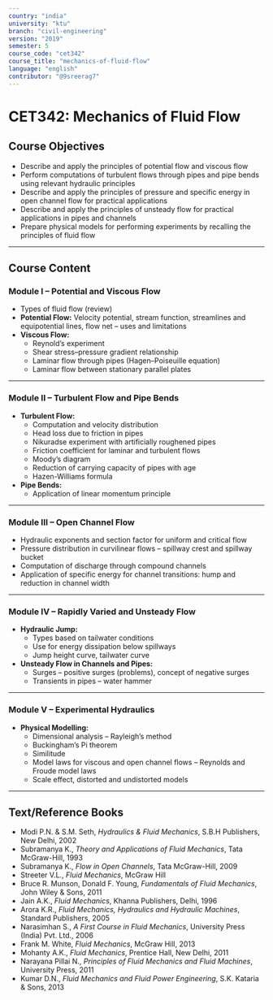 ```yaml
---
country: "india"
university: "ktu"
branch: "civil-engineering"
version: "2019"
semester: 5
course_code: "cet342"
course_title: "mechanics-of-fluid-flow"
language: "english"
contributor: "@9sreerag7"
---
```


# CET342: Mechanics of Fluid Flow

## Course Objectives

- Describe and apply the principles of potential flow and viscous flow  
- Perform computations of turbulent flows through pipes and pipe bends using relevant hydraulic principles  
- Describe and apply the principles of pressure and specific energy in open channel flow for practical applications  
- Describe and apply the principles of unsteady flow for practical applications in pipes and channels  
- Prepare physical models for performing experiments by recalling the principles of fluid flow  

---

## Course Content

### Module I – Potential and Viscous Flow

- Types of fluid flow (review)  
- **Potential Flow:** Velocity potential, stream function, streamlines and equipotential lines, flow net – uses and limitations  
- **Viscous Flow:**  
  - Reynold’s experiment  
  - Shear stress–pressure gradient relationship  
  - Laminar flow through pipes (Hagen–Poiseuille equation)  
  - Laminar flow between stationary parallel plates  

---

### Module II – Turbulent Flow and Pipe Bends

- **Turbulent Flow:**  
  - Computation and velocity distribution  
  - Head loss due to friction in pipes  
  - Nikuradse experiment with artificially roughened pipes  
  - Friction coefficient for laminar and turbulent flows  
  - Moody’s diagram  
  - Reduction of carrying capacity of pipes with age  
  - Hazen-Williams formula  
- **Pipe Bends:**  
  - Application of linear momentum principle  

---

### Module III – Open Channel Flow

- Hydraulic exponents and section factor for uniform and critical flow  
- Pressure distribution in curvilinear flows – spillway crest and spillway bucket  
- Computation of discharge through compound channels  
- Application of specific energy for channel transitions: hump and reduction in channel width  

---

### Module IV – Rapidly Varied and Unsteady Flow

- **Hydraulic Jump:**  
  - Types based on tailwater conditions  
  - Use for energy dissipation below spillways  
  - Jump height curve, tailwater curve  
- **Unsteady Flow in Channels and Pipes:**  
  - Surges – positive surges (problems), concept of negative surges  
  - Transients in pipes – water hammer  

---

### Module V – Experimental Hydraulics

- **Physical Modelling:**  
  - Dimensional analysis – Rayleigh’s method  
  - Buckingham’s Pi theorem  
  - Similitude  
  - Model laws for viscous and open channel flows – Reynolds and Froude model laws  
  - Scale effect, distorted and undistorted models  

---

## Text/Reference Books

- Modi P.N. & S.M. Seth, *Hydraulics & Fluid Mechanics*, S.B.H Publishers, New Delhi, 2002  
- Subramanya K., *Theory and Applications of Fluid Mechanics*, Tata McGraw-Hill, 1993  
- Subramanya K., *Flow in Open Channels*, Tata McGraw-Hill, 2009  
- Streeter V.L., *Fluid Mechanics*, McGraw Hill  
- Bruce R. Munson, Donald F. Young, *Fundamentals of Fluid Mechanics*, John Wiley & Sons, 2011  
- Jain A.K., *Fluid Mechanics*, Khanna Publishers, Delhi, 1996  
- Arora K.R., *Fluid Mechanics, Hydraulics and Hydraulic Machines*, Standard Publishers, 2005  
- Narasimhan S., *A First Course in Fluid Mechanics*, University Press (India) Pvt. Ltd., 2006  
- Frank M. White, *Fluid Mechanics*, McGraw Hill, 2013  
- Mohanty A.K., *Fluid Mechanics*, Prentice Hall, New Delhi, 2011  
- Narayana Pillai N., *Principles of Fluid Mechanics and Fluid Machines*, University Press, 2011  
- Kumar D.N., *Fluid Mechanics and Fluid Power Engineering*, S.K. Kataria & Sons, 2013  

